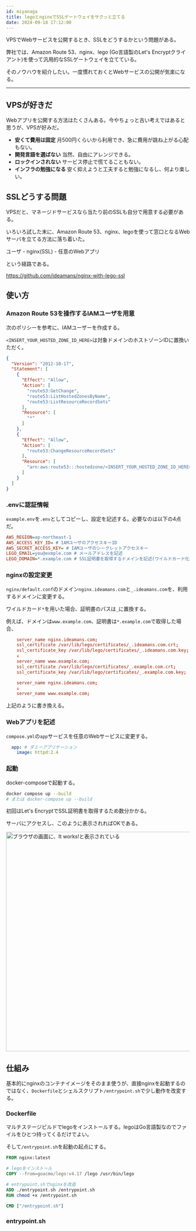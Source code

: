 ```yaml
---
id: miyanaga
title: legoとnginxでSSLゲートウェイをサクッと立てる
date: 2024-09-18 17:12:00
---
```


VPSでWebサービスを公開するとき、SSLをどうするかという問題がある。

弊社では、Amazon Route 53、nginx、lego (Go言語製のLet's Encryptクライアント)を使って汎用的なSSLゲートウェイを立てている。

そのノウハウを紹介したい。一度慣れておくとWebサービスの公開が気楽になる。

---

## VPSが好きだ

Webアプリを公開する方法はたくさんある。今やちょっと古い考えではあると思うが、VPSが好みだ。

- **安くて費用は固定** 月500円くらいから利用でき、急に費用が跳ね上がる心配もない。
- **開発言語を選ばない** 当然、自由にアレンジできる。
- **ロックインされない** サービス停止で慌てることもない。
- **インフラの勉強になる** 安く抑えようと工夫すると勉強になるし、何より楽しい。

## SSLどうする問題

VPSだと、マネージドサービスなら当たり前のSSLも自分で用意する必要がある。

いろいろ試した末に、Amazon Route 53、nginx、legoを使って窓口となるWebサーバを立てる方法に落ち着いた。

ユーザ - nginx(SSL) - 任意のWebアプリ

という経路である。

<https://github.com/ideamans/nginx-with-lego-ssl>

## 使い方

### Amazon Route 53を操作するIAMユーザを用意

次のポリシーを参考に、IAMユーザーを作成する。

`<INSERT_YOUR_HOSTED_ZONE_ID_HERE>`は対象ドメインのホストゾーンIDに置換いただく。

```json
{
  "Version": "2012-10-17",
  "Statement": [
    {
      "Effect": "Allow",
      "Action": [
        "route53:GetChange",
        "route53:ListHostedZonesByName",
        "route53:ListResourceRecordSets"
      ],
      "Resource": [
        "*"
      ]
    },
    {
      "Effect": "Allow",
      "Action": [
        "route53:ChangeResourceRecordSets"
      ],
      "Resource": [
        "arn:aws:route53:::hostedzone/<INSERT_YOUR_HOSTED_ZONE_ID_HERE>"
      ]
    }
  ]
}
```

### .envに認証情報

`example.env`を`.env`としてコピーし、設定を記述する。必要なのは以下の4点だ。

```ini
AWS_REGION=ap-northeast-1
AWS_ACCESS_KEY_ID= # IAMユーザのアクセスキーID
AWS_SECRET_ACCESS_KEY= # IAMユーザのシークレットアクセスキー
LEGO_EMAIL=you@exmple.com # メールアドレスを記述
LEGO_DOMAIN=*.example.com # SSL証明書を取得するドメインを記述(ワイルドカード化)
```

### nginxの設定変更

`nginx/default.conf`のドメイン`nginx.ideamans.com`と`_.ideamans.com`を、利用するドメインに変更する。

ワイルドカード`*`を用いた場合、証明書のパスは`_`に置換する。

例えば、ドメインは`www.example.com`、証明書は`*.example.com`で取得した場合、

```conf
    server_name nginx.ideamans.com;
    ssl_certificate /var/lib/lego/certificates/_.ideamans.com.crt;
    ssl_certificate_key /var/lib/lego/certificates/_.ideamans.com.key;
    ↓
    server_name www.example.com;
    ssl_certificate /var/lib/lego/certificates/_.example.com.crt;
    ssl_certificate_key /var/lib/lego/certificates/_.example.com.key;
```

```conf
    server_name nginx.ideamans.com;
    ↓
    server_name www.example.com;
```

上記のように書き換える。

### Webアプリを記述

`compose.yml`の`app`サービスを任意のWebサービスに変更する。

```yaml
  app: # ダミーアプリケーション
    image: httpd:2.4
```

### 起動

docker-composeで起動する。

```bash
docker compose up --build
# または docker-compose up --build
```

初回はLet's EncryptでSSL証明書を取得するため数分かかる。

サーバにアクセスし、このように表示されればOKである。

<img src="https://assets.ideamans.com/miyanaga/images/2024/09/it-works.png" alt="ブラウザの画面に、It works!と表示されている" width="600" />

## 仕組み

基本的にnginxのコンテナイメージをそのまま使うが、直接nginxを起動するのではなく、`Dockerfile`とシェルスクリプト`/entrypoint.sh`で少し動作を改変する。

### Dockerfile

マルチステージビルドでlegoをインストールする。legoはGo言語製なのでファイルをひとつ持ってくるだけでよい。

そして`/entrypoint.sh`を起動の起点にする。

```dockerfile
FROM nginx:latest

# legoをインストール
COPY --from=goacme/lego:v4.17 /lego /usr/bin/lego

# entrypoint.shでnginxを改造
ADD ./entrypoint.sh /entrypoint.sh
RUN chmod +x /entrypoint.sh

CMD ["/entrypoint.sh"]
```

### entrypoint.sh
